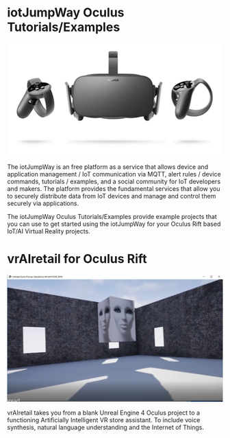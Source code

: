# iotJumpWay Oculus Tutorials/Examples

![iotJumpWay Oculus Examples](Rift/images/oculus-rift.jpg)

The iotJumpWay is an free platform as a service that allows device and application management / IoT communication via MQTT, alert rules / device commands, tutorials / examples, and a social community for IoT developers and makers. The platform provides the fundamental services that allow you to securely distribute data from IoT devices and manage and control them securely via applications.

The iotJumpWay Oculus Tutorials/Examples provide example projects that you can use to get started using the iotJumpWay for your Oculus Rift based IoT/AI Virtual Reality projects.

# vrAIretail for Oculus Rift

![iotJumpWay Oculus Examples](Rift/vrAIretail/_media/vrAIretail.png)

vrAIretail takes you from a blank Unreal Engine 4 Oculus project to a functioning Artificially Intelligent VR store assistant. To include voice synthesis, natural language understanding and the Internet of Things.


